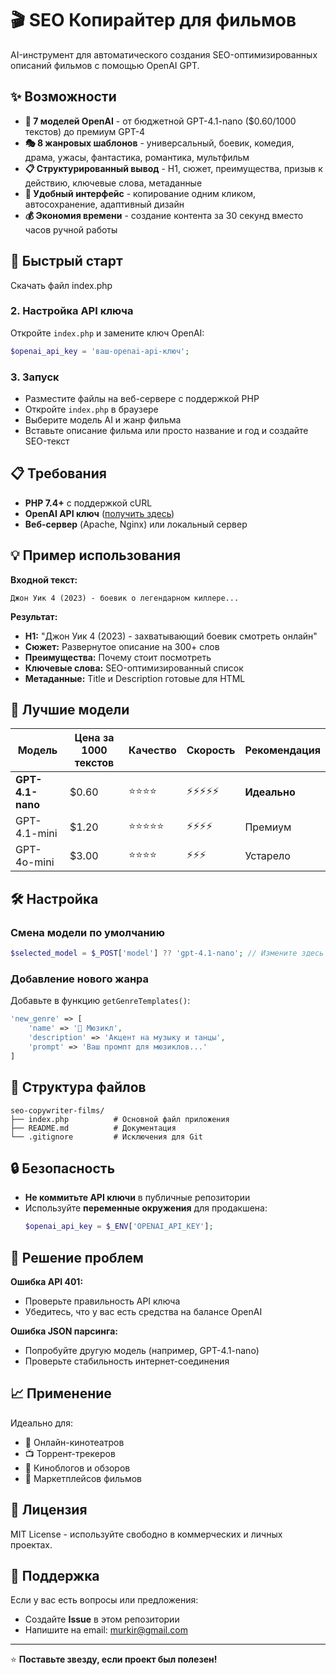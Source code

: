 # 🎬 SEO Копирайтер для фильмов

AI-инструмент для автоматического создания SEO-оптимизированных описаний фильмов с помощью OpenAI GPT.

## ✨ Возможности

- **🤖 7 моделей OpenAI** - от бюджетной GPT-4.1-nano ($0.60/1000 текстов) до премиум GPT-4
- **🎭 8 жанровых шаблонов** - универсальный, боевик, комедия, драма, ужасы, фантастика, романтика, мультфильм
- **📋 Структурированный вывод** - H1, сюжет, преимущества, призыв к действию, ключевые слова, метаданные
- **📱 Удобный интерфейс** - копирование одним кликом, автосохранение, адаптивный дизайн
- **💰 Экономия времени** - создание контента за 30 секунд вместо часов ручной работы

## 🚀 Быстрый старт

Скачать файл index.php

### 2. Настройка API ключа
Откройте `index.php` и замените ключ OpenAI:
```php
$openai_api_key = 'ваш-openai-api-ключ';
```

### 3. Запуск
- Разместите файлы на веб-сервере с поддержкой PHP
- Откройте `index.php` в браузере
- Выберите модель AI и жанр фильма
- Вставьте описание фильма или просто название и год и создайте SEO-текст

## 📋 Требования

- **PHP 7.4+** с поддержкой cURL
- **OpenAI API ключ** ([получить здесь](https://platform.openai.com))
- **Веб-сервер** (Apache, Nginx) или локальный сервер

## 💡 Пример использования

**Входной текст:**
```
Джон Уик 4 (2023) - боевик о легендарном киллере...
```

**Результат:**
- **H1:** "Джон Уик 4 (2023) - захватывающий боевик смотреть онлайн"
- **Сюжет:** Развернутое описание на 300+ слов
- **Преимущества:** Почему стоит посмотреть
- **Ключевые слова:** SEO-оптимизированный список
- **Метаданные:** Title и Description готовые для HTML

## 🎯 Лучшие модели

| Модель | Цена за 1000 текстов | Качество | Скорость | Рекомендация |
|--------|---------------------|----------|----------|--------------|
| **GPT-4.1-nano** | $0.60 | ⭐⭐⭐⭐ | ⚡⚡⚡⚡⚡ | **Идеально** |
| GPT-4.1-mini | $1.20 | ⭐⭐⭐⭐⭐ | ⚡⚡⚡⚡ | Премиум |
| GPT-4o-mini | $3.00 | ⭐⭐⭐⭐ | ⚡⚡⚡ | Устарело |

## 🛠️ Настройка

### Смена модели по умолчанию
```php
$selected_model = $_POST['model'] ?? 'gpt-4.1-nano'; // Измените здесь
```

### Добавление нового жанра
Добавьте в функцию `getGenreTemplates()`:
```php
'new_genre' => [
    'name' => '🎵 Мюзикл',
    'description' => 'Акцент на музыку и танцы',
    'prompt' => 'Ваш промпт для мюзиклов...'
]
```

## 📁 Структура файлов

```
seo-copywriter-films/
├── index.php          # Основной файл приложения
├── README.md          # Документация
└── .gitignore         # Исключения для Git
```

## 🔒 Безопасность

- **Не коммитьте API ключи** в публичные репозитории
- Используйте **переменные окружения** для продакшена:
  ```php
  $openai_api_key = $_ENV['OPENAI_API_KEY'];
  ```

## 🐛 Решение проблем

**Ошибка API 401:**
- Проверьте правильность API ключа
- Убедитесь, что у вас есть средства на балансе OpenAI

**Ошибка JSON парсинга:**
- Попробуйте другую модель (например, GPT-4.1-nano)
- Проверьте стабильность интернет-соединения

## 📈 Применение

Идеально для:
- 🎥 Онлайн-кинотеатров
- 📺 Торрент-трекеров  
- 📰 Киноблогов и обзоров
- 🛒 Маркетплейсов фильмов

## 📄 Лицензия

MIT License - используйте свободно в коммерческих и личных проектах.

## 💬 Поддержка

Если у вас есть вопросы или предложения:
- Создайте **Issue** в этом репозитории
- Напишите на email: murkir@gmail.com

---

⭐ **Поставьте звезду, если проект был полезен!**
